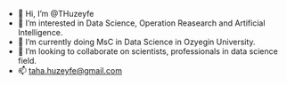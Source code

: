 - 👋 Hi, I’m @THuzeyfe
- 👀 I’m interested in Data Science, Operation Reasearch and Artificial Intelligence.
- 🌱 I’m currently doing MsC in Data Science in Ozyegin University.
- 💞️ I’m looking to collaborate on scientists, professionals in data science field.
- 📫 taha.huzeyfe@gmail.com

<!---
THuzeyfe/THuzeyfe is a ✨ special ✨ repository because its `README.md` (this file) appears on your GitHub profile.
You can click the Preview link to take a look at your changes.
--->
